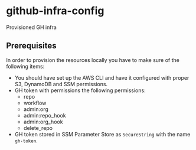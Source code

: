 # github-infra-config
Provisioned GH infra

## Prerequisites
In order to provision the resources locally you have to make sure of the following items:

- You should have set up the AWS CLI and have it configured with proper S3, DynamoDB and SSM permissions.
- GH token with permissions the following permissions:
  - repo
  - workflow
  - admin:org
  - admin:repo_hook
  - admin:org_hook
  - delete_repo 
- GH token stored in SSM Parameter Store as `SecureString` with the name `gh-token`.
